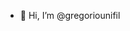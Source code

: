 - 👋 Hi, I’m @gregoriounifil


<!---
gregoriounifil/gregoriounifil is a ✨ special ✨ repository because its `README.md` (this file) appears on your GitHub profile.
You can click the Preview link to take a look at your changes.
--->
